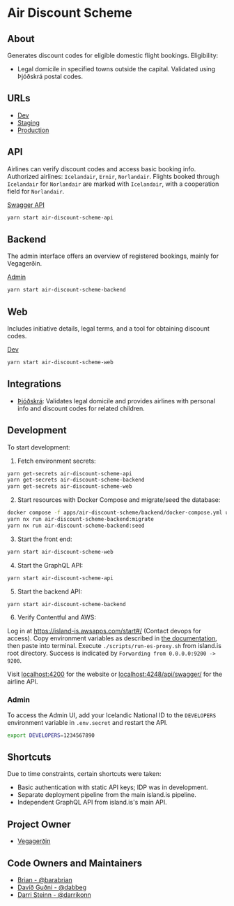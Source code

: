 # Air Discount Scheme

## About

Generates discount codes for eligible domestic flight bookings. Eligibility:

- Legal domicile in specified towns outside the capital. Validated using Þjóðskrá postal codes.

## URLs

- [Dev](https://loftbru.dev01.devland.is)
- [Staging](https://loftbru.staging01.devland.is)
- [Production](https://loftbru.island.is)

## API

Airlines can verify discount codes and access basic booking info. Authorized airlines: `Icelandair`, `Ernir`, `Norlandair`. Flights booked through `Icelandair` for `Norlandair` are marked with `Icelandair`, with a cooperation field for `Norlandair`.

[Swagger API](https://loftbru.dev01.devland.is/api/swagger)

```bash
yarn start air-discount-scheme-api
```

## Backend

The admin interface offers an overview of registered bookings, mainly for Vegagerðin.

[Admin](https://loftbru.dev01.devland.is/admin)

```bash
yarn start air-discount-scheme-backend
```

## Web

Includes initiative details, legal terms, and a tool for obtaining discount codes.

[Dev](https://loftbru.dev01.devland.is)

```bash
yarn start air-discount-scheme-web
```

## Integrations

- [Þjóðskrá](https://skra.is): Validates legal domicile and provides airlines with personal info and discount codes for related children.

## Development

To start development:

1. Fetch environment secrets:

```bash
yarn get-secrets air-discount-scheme-api
yarn get-secrets air-discount-scheme-backend
yarn get-secrets air-discount-scheme-web
```

2. Start resources with Docker Compose and migrate/seed the database:

```bash
docker compose -f apps/air-discount-scheme/backend/docker-compose.yml up
yarn nx run air-discount-scheme-backend:migrate
yarn nx run air-discount-scheme-backend:seed
```

3. Start the front end:

```bash
yarn start air-discount-scheme-web
```

4. Start the GraphQL API:

```bash
yarn start air-discount-scheme-api
```

5. Start the backend API:

```bash
yarn start air-discount-scheme-backend
```

6. Verify Contentful and AWS:

Log in at <https://island-is.awsapps.com/start#/> (Contact devops for access). Copy environment variables as described in [the documentation](https://docs.devland.is/technical-overview/devops/dockerizing#troubleshooting), then paste into terminal. Execute `./scripts/run-es-proxy.sh` from island.is root directory. Success is indicated by `Forwarding from 0.0.0.0:9200 -> 9200`.

Visit [localhost:4200](http://localhost:4200) for the website or [localhost:4248/api/swagger/](http://localhost:4248/api/swagger/) for the airline API.

### Admin

To access the Admin UI, add your Icelandic National ID to the `DEVELOPERS` environment variable in `.env.secret` and restart the API.

```bash
export DEVELOPERS=1234567890
```

## Shortcuts

Due to time constraints, certain shortcuts were taken:

- Basic authentication with static API keys; IDP was in development.
- Separate deployment pipeline from the main island.is pipeline.
- Independent GraphQL API from island.is's main API.

## Project Owner

- [Vegagerðin](http://www.vegagerdin.is)

## Code Owners and Maintainers

- [Brian - @barabrian](https://github.com/barabrian)
- [Davíð Guðni - @dabbeg](https://github.com/dabbeg)
- [Darri Steinn - @darrikonn](https://github.com/darrikonn)